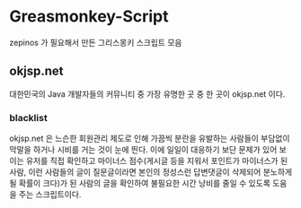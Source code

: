 # Greasmonkey-Script

zepinos 가 필요해서 만든 그리스몽키 스크립트 모음

## okjsp.net

대한민국의 Java 개발자들의 커뮤니티 중 가장 유명한 곳 중 한 곳이 okjsp.net 이다.

### blacklist

okjsp.net 은 느슨한 회원관리 제도로 인해 가끔씩 분란을 유발하는 사람들이 부담없이 막말을 하거나 시비를 거는 것이 눈에 띈다.
이에 일일이 대응하기 보단 문제가 있어 보이는 유저를 직접 확인하고 마이너스 점수(게시글 등을 지워서 포인트가 마이너스가 된 사람, 이런 사람들의 글이 질문글이라면 본인의 정성스런 답변댓글이 삭제되어 분노하게 될 확률이 크다)가 된 사람의 글을 확인하여 불필요한 시간 낭비를 줄일 수 있도록 도움을 주는 스크립트이다.